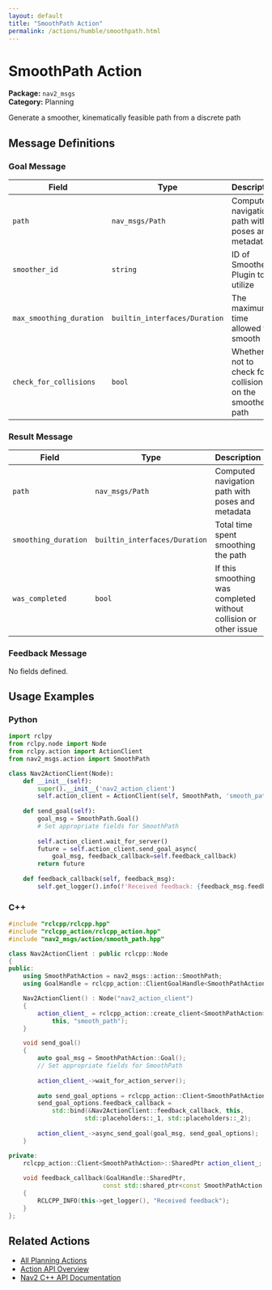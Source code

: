```yaml
---
layout: default
title: "SmoothPath Action"
permalink: /actions/humble/smoothpath.html
---
```


# SmoothPath Action

**Package:** `nav2_msgs`  
**Category:** Planning

Generate a smoother, kinematically feasible path from a discrete path

## Message Definitions

### Goal Message

| Field | Type | Description |
|-------|------|-------------|
| `path` | `nav_msgs/Path` | Computed navigation path with poses and metadata |
| `smoother_id` | `string` | ID of Smoother Plugin to utilize|
| `max_smoothing_duration` | `builtin_interfaces/Duration` | The maximum time allowed to smooth|
| `check_for_collisions` | `bool` | Whether or not to check for collisions on the smoothed path|


### Result Message

| Field | Type | Description |
|-------|------|-------------|
| `path` | `nav_msgs/Path` | Computed navigation path with poses and metadata |
| `smoothing_duration` | `builtin_interfaces/Duration` | Total time spent smoothing the path|
| `was_completed` | `bool` | If this smoothing was completed without collision or other issue|


### Feedback Message

No fields defined.


## Usage Examples

### Python

```python
import rclpy
from rclpy.node import Node
from rclpy.action import ActionClient
from nav2_msgs.action import SmoothPath

class Nav2ActionClient(Node):
    def __init__(self):
        super().__init__('nav2_action_client')
        self.action_client = ActionClient(self, SmoothPath, 'smooth_path')
        
    def send_goal(self):
        goal_msg = SmoothPath.Goal()
        # Set appropriate fields for SmoothPath
        
        self.action_client.wait_for_server()
        future = self.action_client.send_goal_async(
            goal_msg, feedback_callback=self.feedback_callback)
        return future
        
    def feedback_callback(self, feedback_msg):
        self.get_logger().info(f'Received feedback: {feedback_msg.feedback}')
```

### C++

```cpp
#include "rclcpp/rclcpp.hpp"
#include "rclcpp_action/rclcpp_action.hpp"
#include "nav2_msgs/action/smooth_path.hpp"

class Nav2ActionClient : public rclcpp::Node
{
public:
    using SmoothPathAction = nav2_msgs::action::SmoothPath;
    using GoalHandle = rclcpp_action::ClientGoalHandle<SmoothPathAction>;

    Nav2ActionClient() : Node("nav2_action_client")
    {
        action_client_ = rclcpp_action::create_client<SmoothPathAction>(
            this, "smooth_path");
    }

    void send_goal()
    {
        auto goal_msg = SmoothPathAction::Goal();
        // Set appropriate fields for SmoothPath
        
        action_client_->wait_for_action_server();
        
        auto send_goal_options = rclcpp_action::Client<SmoothPathAction>::SendGoalOptions();
        send_goal_options.feedback_callback = 
            std::bind(&Nav2ActionClient::feedback_callback, this, 
                     std::placeholders::_1, std::placeholders::_2);
        
        action_client_->async_send_goal(goal_msg, send_goal_options);
    }

private:
    rclcpp_action::Client<SmoothPathAction>::SharedPtr action_client_;
    
    void feedback_callback(GoalHandle::SharedPtr, 
                          const std::shared_ptr<const SmoothPathAction::Feedback> feedback)
    {
        RCLCPP_INFO(this->get_logger(), "Received feedback");
    }
};
```

## Related Actions

- [All Planning Actions](/humble/actions/index.html#planning)
- [Action API Overview](/humble/actions/index.html)
- [Nav2 C++ API Documentation](/humble/html/index.html)
